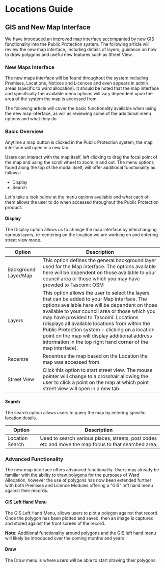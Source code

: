 # Locations Guide

## GIS and New Map Interface

We have introduced an improved map interface accompanied by new GIS functionality into the Public Protection system. The following article will review the new map interface, including details of layers, guidance on how to draw polygons and useful new features such as Street View.

### New Maps Interface

The new maps interface will be found throughout the system including Premises, Locations, Notices and Licences and even appears in admin areas (specific to ward allocation). It should be noted that the map interface and specifically the available menu options will vary dependent upon the area of the system the map is accessed from.

The following article will cover the basic functionality available when using the new map interface, as will as reviewing some of the additional menu options and what they do.

### Basic Overview

Anytime a map button is clicked in the Public Protection system, the map interface will open in a new tab.

Users can interact with the map itself, left clicking to drag the focal point of the map and using the scroll wheel to zoom in and out. The menu options found along the top of the modal itself, will offer additional functionality as follows:

- Display
- Search

Let's take a look below at the menu options available and what each of them allows the user to do when accessed throughout the Public Protection product.

#### Display

The Display option allows us to change the map interface by interchanging various layers, re-centering on the location we are working on and entering street view mode.

| Option | Description |
|--------|-------------|
| Background Layer/Map | This option defines the general background layer used for the Map interface. The options available here will be dependent on those available to your council area or those which you may have provided to Tascomi: OSM |
| Layers | This option allows the user to select the layers that can be added to your Map interface. The options available here will be dependent on those available to your council area or those which you may have provided to Tascomi: Locations (displays all available locations from within the Public Protection system - clicking on a location point on the map will display additional address information in the top right hand corner of the map interface). |
| Recentre | Recentres the map based on the Location the map was accessed from. |
| Street View | Click this option to start street view. The mouse pointer will change to a crosshair allowing the user to click a point on the map at which point street view will open in a new tab. |

#### Search

The search option allows users to query the map by entering specific location details.

| Option | Description |
|--------|-------------|
| Location Search | Used to search various places, streets, post codes etc and move the map focus to that searched area. |

### Advanced Functionality

The new map interface offers advanced functionality. Users may already be familiar with the ability to draw polygons for the purposes of Ward Allocation, however the use of polygons has now been extended further with both Premises and Licence Modules offering a "GIS" left hand menu against their records.

#### GIS Left Hand Menu

The GIS Left Hand Menu, allows users to plot a polygon against that record. Once the polygon has been plotted and saved, then an image is captured and stored against the front screen of the record.

**Note:** Additional functionality around polygons and the GIS left hand menu will likely be introduced over the coming months and years.

#### Draw

The Draw menu is where users will be able to start drawing their polygons.